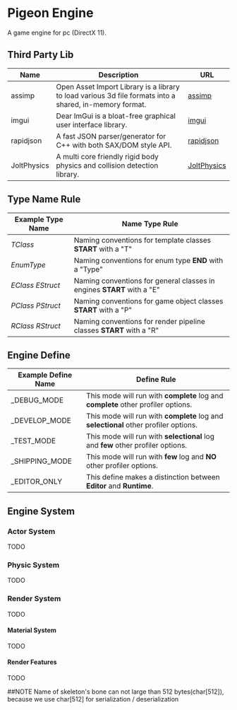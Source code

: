 # Pigeon Engine
A game engine for pc (DirectX 11).

## Third Party Lib
| Name |  Description | URL |
| ---- | ---- | ---- |
| assimp | Open Asset Import Library is a library to load various 3d file formats into a shared, in-memory format. | [assimp](https://github.com/assimp/assimp) |
| imgui | Dear ImGui is a bloat-free graphical user interface library. | [imgui](https://github.com/ocornut/imgui) |
| rapidjson | A fast JSON parser/generator for C++ with both SAX/DOM style API. | [rapidjson](https://github.com/Tencent/rapidjson/) |
| JoltPhysics | A multi core friendly rigid body physics and collision detection library. | [JoltPhysics](https://github.com/jrouwe/JoltPhysics) |

## Type Name Rule
| Example Type Name |  Name Type Rule |
| ---- | ---- |
| _TClass_ | Naming conventions for template classes **START** with a "T" |
| _EnumType_ | Naming conventions for enum type **END** with a "Type" |
| _EClass_ _EStruct_ | Naming conventions for general classes in engines **START** with a "E" |
| _PClass_ _PStruct_ | Naming conventions for game object classes **START** with a "P" |
| _RClass_ _RStruct_ | Naming conventions for render pipeline classes **START** with a "R" |

## Engine Define
| Example Define Name |  Define Rule |
| ---- | ---- |
| _DEBUG_MODE | This mode will run with **complete** log and **complete** other profiler options. |
| _DEVELOP_MODE | This mode will run with **complete** log and **selectional** other profiler options. |
| _TEST_MODE | This mode will run with **selectional** log and **few** other profiler options. |
| _SHIPPING_MODE | This mode will run with **few** log and **NO** other profiler options. |
| _EDITOR_ONLY | This define makes a distinction between **Editor** and **Runtime**. |

## Engine System

### Actor System
TODO

### Physic System
TODO

### Render System
TODO
#### Material System
TODO
#### Render Features
TODO

##NOTE
Name of skeleton's bone can not large than 512 bytes(char[512]), because we use char[512] for serialization / deserialization
